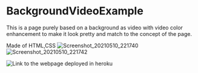 # BackgroundVideoExample
This is a page purely based on a background as video with video color enhancement to make it look pretty
and match to the concept of the page.


Made of HTML,CSS
![Screenshot_20210510_221740](https://user-images.githubusercontent.com/58340159/117695878-544b2900-b1de-11eb-8186-7458b9c5e541.png)
![Screenshot_20210510_221742](https://user-images.githubusercontent.com/58340159/117695903-5ad9a080-b1de-11eb-9180-66b0d892f28d.png)

![Link to the webpage deployed in heroku](https://kalistark-travellersite.herokuapp.com)
